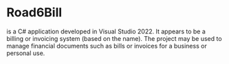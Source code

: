 # Road6Bill
is a C# application developed in Visual Studio 2022. It appears to be a billing or invoicing system (based on the name). The project may be used to manage financial documents such as bills or invoices for a business or personal use.
